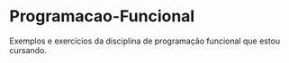 # Programacao-Funcional
Exemplos e exercícios da disciplina de programação funcional que estou cursando.
